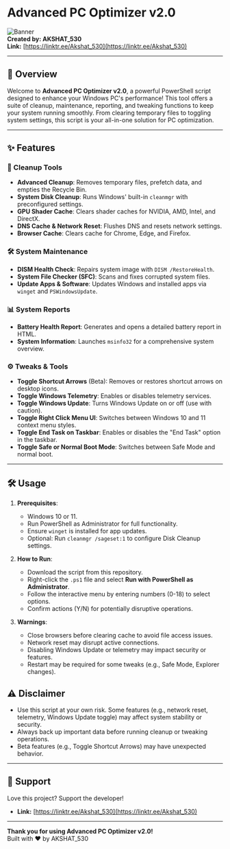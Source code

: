 
# Advanced PC Optimizer v2.0

![Banner](https://via.placeholder.com/1200x300.png?text=Advanced+PC+Optimizer+v2.0)  
**Created by: AKSHAT_530**  
**Link:** [https://linktr.ee/Akshat_530](https://linktr.ee/Akshat_530)  

---

## 🚀 Overview

Welcome to **Advanced PC Optimizer v2.0**, a powerful PowerShell script designed to enhance your Windows PC's performance! This tool offers a suite of cleanup, maintenance, reporting, and tweaking functions to keep your system running smoothly. From clearing temporary files to toggling system settings, this script is your all-in-one solution for PC optimization.

---

## ✨ Features

### 🧹 Cleanup Tools
- **Advanced Cleanup**: Removes temporary files, prefetch data, and empties the Recycle Bin.
- **System Disk Cleanup**: Runs Windows' built-in `cleanmgr` with preconfigured settings.
- **GPU Shader Cache**: Clears shader caches for NVIDIA, AMD, Intel, and DirectX.
- **DNS Cache & Network Reset**: Flushes DNS and resets network settings.
- **Browser Cache**: Clears cache for Chrome, Edge, and Firefox.

### 🛠️ System Maintenance
- **DISM Health Check**: Repairs system image with `DISM /RestoreHealth`.
- **System File Checker (SFC)**: Scans and fixes corrupted system files.
- **Update Apps & Software**: Updates Windows and installed apps via `winget` and `PSWindowsUpdate`.

### 📊 System Reports
- **Battery Health Report**: Generates and opens a detailed battery report in HTML.
- **System Information**: Launches `msinfo32` for a comprehensive system overview.

### ⚙️ Tweaks & Tools
- **Toggle Shortcut Arrows** (Beta): Removes or restores shortcut arrows on desktop icons.
- **Toggle Windows Telemetry**: Enables or disables telemetry services.
- **Toggle Windows Update**: Turns Windows Update on or off (use with caution).
- **Toggle Right Click Menu UI**: Switches between Windows 10 and 11 context menu styles.
- **Toggle End Task on Taskbar**: Enables or disables the "End Task" option in the taskbar.
- **Toggle Safe or Normal Boot Mode**: Switches between Safe Mode and normal boot.

---

## 🛠️ Usage

1. **Prerequisites**:
   - Windows 10 or 11.
   - Run PowerShell as Administrator for full functionality.
   - Ensure `winget` is installed for app updates.
   - Optional: Run `cleanmgr /sageset:1` to configure Disk Cleanup settings.

2. **How to Run**:
   - Download the script from this repository.
   - Right-click the `.ps1` file and select **Run with PowerShell as Administrator**.
   - Follow the interactive menu by entering numbers (0-18) to select options.
   - Confirm actions (Y/N) for potentially disruptive operations.

3. **Warnings**:
   - Close browsers before clearing cache to avoid file access issues.
   - Network reset may disrupt active connections.
   - Disabling Windows Update or telemetry may impact security or features.
   - Restart may be required for some tweaks (e.g., Safe Mode, Explorer changes).


## ⚠️ Disclaimer
- Use this script at your own risk. Some features (e.g., network reset, telemetry, Windows Update toggle) may affect system stability or security.
- Always back up important data before running cleanup or tweaking operations.
- Beta features (e.g., Toggle Shortcut Arrows) may have unexpected behavior.
---

## 🤝 Support
Love this project? Support the developer!  
- **Link:** [https://linktr.ee/Akshat_530](https://linktr.ee/Akshat_530)
---

**Thank you for using Advanced PC Optimizer v2.0!**  
Built with ❤️ by AKSHAT_530
